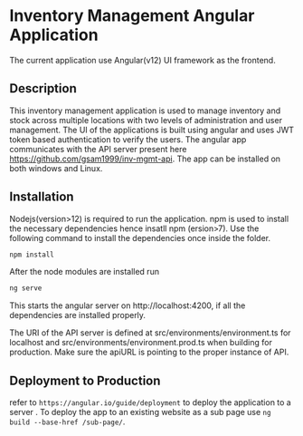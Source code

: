 # Inventory Management Angular Application

The current application use Angular(v12) UI framework as the frontend. 

## Description

This inventory management application is used to manage inventory and stock across multiple locations with two levels of administration and user management. The UI of the applications is built using angular and uses JWT token based authentication to verify the users. The angular app communicates with the API server present here https://github.com/gsam1999/inv-mgmt-api. The app can be installed on both windows and Linux.

## Installation

Nodejs(version>12) is required to run the application. npm is used to install the necessary dependencies hence insatll npm (ersion>7). Use the following command to install the dependencies once inside the folder.

```bash
npm install

```
After the node modules are installed run 

```bash
ng serve
```
This starts the angular server on http://localhost:4200, if all the dependencies are installed properly.

The URI of the API server is defined at src/environments/environment.ts for localhost and src/environments/environment.prod.ts when building for production. Make sure the apiURL is pointing to the proper instance of API.

## Deployment to Production

refer to `https://angular.io/guide/deployment` to deploy the application to a server . To deploy the app to an existing website as a sub page use `ng build --base-href /sub-page/`.




